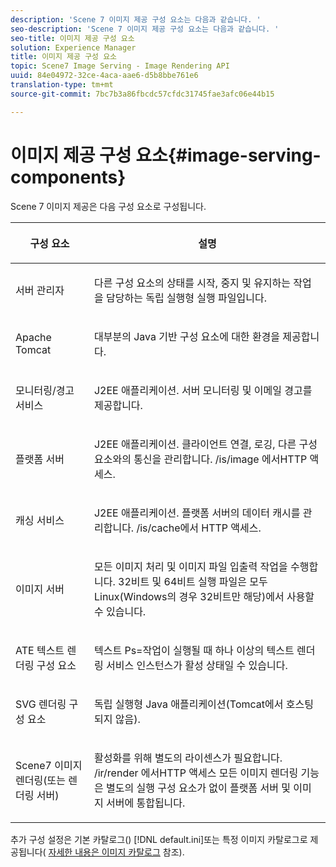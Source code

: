 ```yaml
---
description: 'Scene 7 이미지 제공 구성 요소는 다음과 같습니다. '
seo-description: 'Scene 7 이미지 제공 구성 요소는 다음과 같습니다. '
seo-title: 이미지 제공 구성 요소
solution: Experience Manager
title: 이미지 제공 구성 요소
topic: Scene7 Image Serving - Image Rendering API
uuid: 84e04972-32ce-4aca-aae6-d5b8bbe761e6
translation-type: tm+mt
source-git-commit: 7bc7b3a86fbcdc57cfdc31745fae3afc06e44b15

---
```



# 이미지 제공 구성 요소{#image-serving-components}

Scene 7 이미지 제공은 다음 구성 요소로 구성됩니다.

<table id="table_534AF33FE5C4453EACAE0DF35E8E3B63"> 
 <thead> 
  <tr> 
   <th colname="col1" class="entry"> <p>구성 요소 </p> </th> 
   <th colname="col2" class="entry"> <p>설명 </p> </th> 
  </tr>
 </thead>
 <tbody> 
  <tr> 
   <td colname="col1"> <p>서버 관리자 </p> </td> 
   <td colname="col2"> <p>다른 구성 요소의 상태를 시작, 중지 및 유지하는 작업을 담당하는 독립 실행형 실행 파일입니다. </p> </td> 
  </tr> 
  <tr> 
   <td colname="col1"> <p>Apache Tomcat </p> </td> 
   <td colname="col2"> <p>대부분의 Java 기반 구성 요소에 대한 환경을 제공합니다. </p> </td> 
  </tr> 
  <tr> 
   <td colname="col1"> <p>모니터링/경고 서비스 </p> </td> 
   <td colname="col2"> <p>J2EE 애플리케이션. 서버 모니터링 및 이메일 경고를 제공합니다. </p> </td> 
  </tr> 
  <tr> 
   <td colname="col1"> <p>플랫폼 서버 </p> </td> 
   <td colname="col2"> <p>J2EE 애플리케이션. 클라이언트 연결, 로깅, 다른 구성 요소와의 통신을 관리합니다. /is/image <span class="filepath"> 에서</span>HTTP 액세스. </p> </td> 
  </tr> 
  <tr> 
   <td colname="col1"> <p>캐싱 서비스 </p> </td> 
   <td colname="col2"> <p>J2EE 애플리케이션. 플랫폼 서버의 데이터 캐시를 관리합니다. /is/cache에서 HTTP 액세스. </p> </td> 
  </tr> 
  <tr> 
   <td colname="col1"> <p>이미지 서버 </p> </td> 
   <td colname="col2"> <p>모든 이미지 처리 및 이미지 파일 입출력 작업을 수행합니다. 32비트 및 64비트 실행 파일은 모두 Linux(Windows의 경우 32비트만 해당)에서 사용할 수 있습니다. </p> </td> 
  </tr> 
  <tr> 
   <td colname="col1"> <p>ATE 텍스트 렌더링 구성 요소 </p> </td> 
   <td colname="col2"> <p>텍스트 Ps=작업이 실행될 때 하나 이상의 텍스트 렌더링 <span class="codeph"> 서비스 인스턴스가 활성 상태일 수</span> 있습니다. </p> </td> 
  </tr> 
  <tr> 
   <td colname="col1"> <p>SVG 렌더링 구성 요소 </p> </td> 
   <td colname="col2"> <p>독립 실행형 Java 애플리케이션(Tomcat에서 호스팅되지 않음). </p> </td> 
  </tr> 
  <tr> 
   <td colname="col1"> <p>Scene7 이미지 렌더링(또는 렌더링 서버) </p> </td> 
   <td colname="col2"> <p>활성화를 위해 별도의 라이센스가 필요합니다. /ir/render <span class="filepath"> 에서</span>HTTP 액세스 모든 이미지 렌더링 기능은 별도의 실행 구성 요소가 없이 플랫폼 서버 및 이미지 서버에 통합됩니다. </p> </td> 
  </tr> 
 </tbody> 
</table>

추가 구성 설정은 기본 카탈로그() [!DNL default.ini]또는 특정 이미지 카탈로그로 제공됩니다( [자세한 내용은 이미지 카탈로그](../../is-api/image-catalog/image-serving-api-ref/c-image-catalog-reference/c-overview/c-overview.md#concept-9ce2b6a133de45f783e95cabc5810ac3) 참조).
